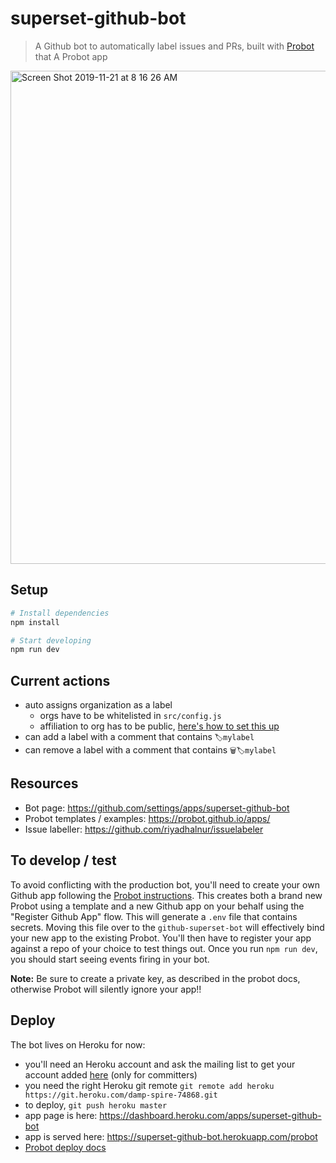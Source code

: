# superset-github-bot

> A Github bot to automatically label issues and PRs, built with [Probot](https://github.com/probot/probot) that A Probot app
<img width="789" alt="Screen Shot 2019-11-21 at 8 16 26 AM" src="https://user-images.githubusercontent.com/487433/69356176-e0a70c00-0c37-11ea-8505-4860c3c3e4b3.png">


## Setup

```sh
# Install dependencies
npm install

# Start developing 
npm run dev
```

## Current actions
* auto assigns organization as a label
  * orgs have to be whitelisted in `src/config.js`
  * affiliation to org has to be public, [here's how to set this up](https://help.github.com/en/github/setting-up-and-managing-your-github-user-account/publicizing-or-hiding-organization-membership)
* can add a label with a comment that contains `🏷mylabel`
* can remove a label with a comment that contains `🗑🏷mylabel`

## Resources
* Bot page: https://github.com/settings/apps/superset-github-bot
* Probot templates / examples: https://probot.github.io/apps/
* Issue labeller: https://github.com/riyadhalnur/issuelabeler

## To develop / test
To avoid conflicting with the production bot, you'll need to create your
own Github app following the
[Probot instructions](https://probot.github.io/docs/development/).
This creates both a brand new Probot using a template
and a new Github app on your
behalf using the "Register Github App" flow. This will generate a `.env` file
that contains secrets. Moving this file over to the `github-superset-bot` will
effectively bind your new app to the existing Probot. You'll then have to
register your app against a repo of your choice to test things out.
Once you run `npm run dev`, you should start seeing events firing in your bot.

**Note:** Be sure to create a private key, as described in the probot docs, otherwise 
Probot will silently ignore your app!!


## Deploy

The bot lives on Heroku for now:
* you'll need an Heroku account and ask the mailing list to get your
  account added [here](https://dashboard.heroku.com/apps/superset-github-bot/access) (only for committers)
* you need the right Heroku git remote `git remote add heroku https://git.heroku.com/damp-spire-74868.git`
* to deploy, `git push heroku master`
* app page is here: https://dashboard.heroku.com/apps/superset-github-bot
* app is served here: https://superset-github-bot.herokuapp.com/probot
* [Probot deploy docs](https://probot.github.io/docs/deployment/)
